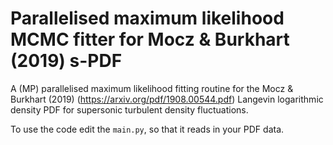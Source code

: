 # Parallelised maximum likelihood MCMC fitter for Mocz & Burkhart (2019) s-PDF

A (MP) parallelised maximum likelihood fitting routine for the Mocz &amp; Burkhart (2019) (https://arxiv.org/pdf/1908.00544.pdf) Langevin logarithmic density PDF for supersonic turbulent density fluctuations. 

To use the code edit the `main.py`, so that it reads in your PDF data.
